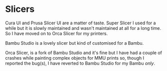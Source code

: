 # Slicers

Cura UI and Prusa Slicer UI are a matter of taste.
Super Slicer I used for a while but it is slowly maintained and wasn't maintained at all for a long time.  So I have moved on to Orca Slicer for my printers.

Bambu Studio is a lovely slicer but kind of customised for a Bambu.

Orca Slicer, is a fork of Bambu Studio and it's fine but I have had a couple of crashes while painting complex objects for MMU prints so, though I reported the bug(s), I have reverted to Bambu Studio for my Bambu _only_.

